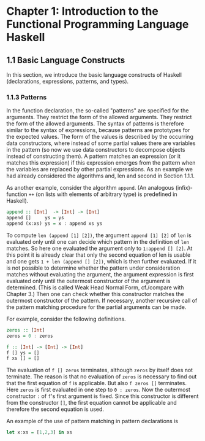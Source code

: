 # Chapter 1: Introduction to the Functional Programming Language Haskell

## 1.1 Basic Language Constructs

In this section, we introduce the basic language constructs of Haskell (declarations, expressions, patterns, and types).

### 1.1.3 Patterns

In the function declaration, the so-called "patterns" are specified for the arguments. They restrict the form of the allowed arguments. They restrict the form of the allowed arguments. The syntax of patterns is therefore similar to the syntax of expressions, because patterns are prototypes for the expected values. The form of the values is described by the occurring data constructors, where instead of some partial values there are variables in the pattern (so now we use data constructors to decompose objects instead of constructing them). A pattern matches an expression (or it matches this expression) if this expression emerges from the pattern when the variables are replaced by other partial expressions. As an example we had already considered the algorithms and, len and second in Section $1.1.1$.

As another example, consider the algorithm `append`. (An analogous (infix)- function `++` (on lists with elements of arbitrary type) is predefined in Haskell).

```haskell
append :: [Int]  -> [Int] -> [Int]
append []     ys = ys
append (x:xs) ys = x : append xs ys
```

To compute `len (append [1] [2])`, the argument `append [1] [2]` of `len` is evaluated only until one can decide which pattern in the definition of `len` matches. So here one evaluated the argument only to `1:append [] [2]`. At this point it is already clear that only the second equation of len is usable and one gets `1 + len (append [] [2])`, which is then further evaluated. If it is not possible to determine whether the pattern under consideration matches without evaluating the argument, the argument expression is first evaluated only until the outermost constructor of the argument is determined. (This is called Weak Head Normal Form, cf./compare with Chapter 3.) Then one can check whether this constructor matches the outermost constructor of the pattern. If necessary, another recursive call of the pattern matching procedure for the partial arguments can be made.

For example, consider the following definitions.

```haskell
zeros :: [Int]
zeros = 0 : zeros

f :: [Int] -> [Int] -> [Int]
f [] ys = []
f xs [] = []
```

The evaluation of `f [] zeros` terminates, although `zeros` by itself does not terminate. The reason is that no evaluation of `zeros` is necessary to find out that the first equation of `f` is applicable. But also `f zeros []` terminates. Here `zeros` is first evaluated in one step to `0 : zeros`. Now the outermost constructor `:` of `f`'s first argument is fixed. Since this constructor is different from the constructor `[]`, the first equation cannot be applicable and therefore the second equation is used.

An example of the use of pattern matching in pattern declarations is

```haskell
let x:xs = [1,2,3] in xs
```
